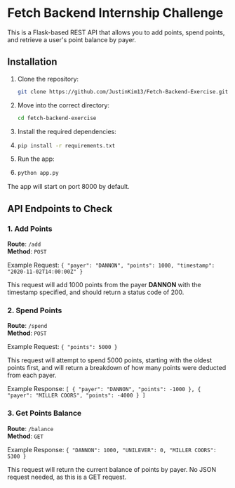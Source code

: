 # Fetch Backend Internship Challenge

This is a Flask-based REST API that allows you to add points, spend points, and retrieve a user's point balance by payer.

## Installation

1. Clone the repository:
   ```bash
   git clone https://github.com/JustinKim13/Fetch-Backend-Exercise.git
   ```
3. Move into the correct directory:
   ```bash
   cd fetch-backend-exercise
   ```
5. Install the required dependencies:
6. ```bash
   pip install -r requirements.txt
   ```
7. Run the app:
8. ```bash
   python app.py
   ```

The app will start on port 8000 by default.

## API Endpoints to Check

### 1. Add Points
**Route**: `/add`  
**Method**: `POST`

Example Request:
`{
    "payer": "DANNON",
    "points": 1000,
    "timestamp": "2020-11-02T14:00:00Z"
}`

This request will add 1000 points from the payer **DANNON** with the timestamp specified, and should return a status code of 200.

### 2. Spend Points
**Route**: `/spend`  
**Method**: `POST`

Example Request:
`{
    "points": 5000
}`

This request will attempt to spend 5000 points, starting with the oldest points first, and will return a breakdown of how many points were deducted from each payer.

Example Response:
`[
    { "payer": "DANNON", "points": -1000 },
    { "payer": "MILLER COORS", "points": -4000 }
]`

### 3. Get Points Balance
**Route**: `/balance`  
**Method**: `GET`

Example Response:
`{
    "DANNON": 1000,
    "UNILEVER": 0,
    "MILLER COORS": 5300
}`

This request will return the current balance of points by payer. No JSON request needed, as this is a GET request.

